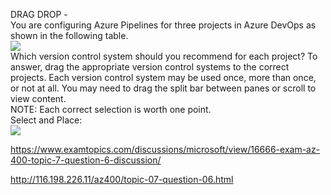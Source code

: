 DRAG DROP -<br/>You are configuring Azure Pipelines for three projects in Azure DevOps as shown in the following table.<br/><img src="https://www.examtopics.com/assets/media/exam-media/04257/0028100001.png" class="in-exam-image"/><br/>Which version control system should you recommend for each project? To answer, drag the appropriate version control systems to the correct projects. Each version control system may be used once, more than once, or not at all. You may need to drag the split bar between panes or scroll to view content.<br/>NOTE: Each correct selection is worth one point.<br/>Select and Place:<br/><img src="https://www.examtopics.com/assets/media/exam-media/04257/0028200001.png" class="in-exam-image"/><br/><p><a href="https://www.examtopics.com/discussions/microsoft/view/16666-exam-az-400-topic-7-question-6-discussion/">https://www.examtopics.com/discussions/microsoft/view/16666-exam-az-400-topic-7-question-6-discussion/</a></p><p><a href="http://116.198.226.11/az400/topic-07-question-06.html">http://116.198.226.11/az400/topic-07-question-06.html</a></p><script src="https://giscus.app/client.js"                    data-repo="azsamples/az204"                    data-repo-id="R_kgDOMRXzDQ"                    data-category="General"                    data-category-id="DIC_kwDOMRXzDc4Cgi27"                    data-mapping="pathname"                    data-strict="1"                    data-reactions-enabled="0"                    data-emit-metadata="0"                    data-input-position="bottom"                    data-theme="preferred_color_scheme"                    data-lang="en"                    crossorigin="anonymous"                    async>                    </script>